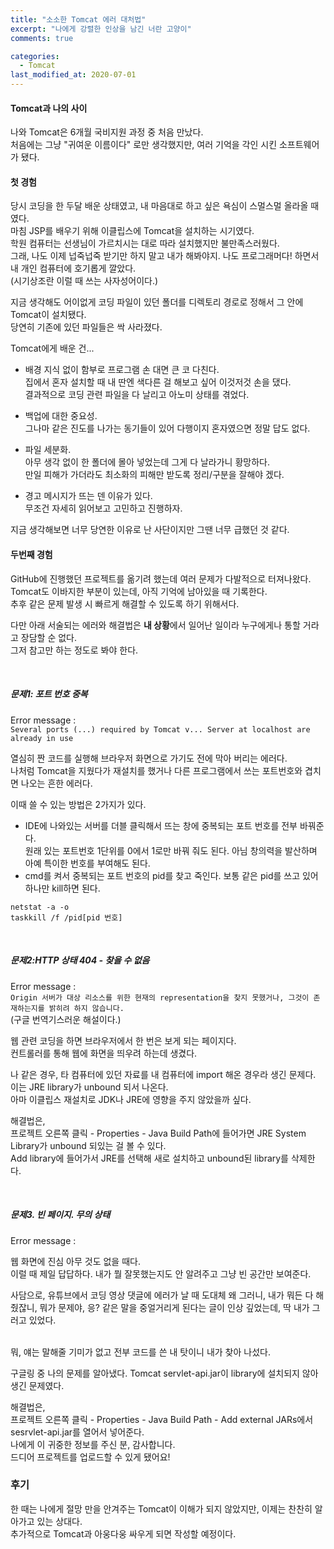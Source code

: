 ```yaml
---
title: "소소한 Tomcat 에러 대처법"
excerpt: "나에게 강렬한 인상을 남긴 너란 고양이"
comments: true

categories:
  - Tomcat
last_modified_at: 2020-07-01
---
```

#### Tomcat과 나의 사이
나와 Tomcat은 6개월 국비지원 과정 중 처음 만났다.   
처음에는 그냥 "귀여운 이름이다" 로만 생각했지만, 여러 기억을 각인 시킨 소프트웨어가 됐다.

#### 첫 경험
당시 코딩을 한 두달 배운 상태였고, 내 마음대로 하고 싶은 욕심이 스멀스멀 올라올 때였다.   
마침 JSP를 배우기 위해 이클립스에 Tomcat을 설치하는 시기였다.   
학원 컴퓨터는 선생님이 가르치시는 대로 따라 설치했지만 불만족스러웠다.   
그래, 나도 이제 넙죽넙죽 받기만 하지 말고 내가 해봐야지. 나도 프로그래머다! 하면서 내 개인 컴퓨터에 호기롭게 깔았다.   
(시기상조란 이럴 때 쓰는 사자성어이다.)

지금 생각해도 어이없게 코딩 파일이 있던 폴더를 디렉토리 경로로 정해서 그 안에 Tomcat이 설치됐다.   
당연히 기존에 있던 파일들은 싹 사라졌다.

Tomcat에게 배운 건...

* 배경 지식 없이 함부로 프로그램 손 대면 큰 코 다친다.   
집에서 혼자 설치할 때 내 딴엔 색다른 걸 해보고 싶어 이것저것 손을 댔다.   
결과적으로 코딩 관련 파일을 다 날리고 아노미 상태를 겪었다.

* 백업에 대한 중요성.   
그나마 같은 진도를 나가는 동기들이 있어 다행이지 혼자였으면 정말 답도 없다.

* 파일 세분화.   
아무 생각 없이 한 폴더에 몰아 넣었는데 그게 다 날라가니 황망하다.   
만일 피해가 가더라도 최소화의 피해만 받도록 정리/구분을 잘해야 겠다.

* 경고 메시지가 뜨는 덴 이유가 있다.   
무조건 자세히 읽어보고 고민하고 진행하자.

지금 생각해보면 너무 당연한 이유로 난 사단이지만 그땐 너무 급했던 것 같다.

#### 두번째 경험
GitHub에 진행했던 프로젝트를 옮기려 했는데 여러 문제가 다발적으로 터져나왔다.   
Tomcat도 이바지한 부분이 있는데, 아직 기억에 남아있을 때 기록한다.   
추후 같은 문제 발생 시 빠르게 해결할 수 있도록 하기 위해서다.   

다만 아래 서술되는 에러와 해결법은 <b>내 상황</b>에서 일어난 일이라 누구에게나 통할 거라고 장담할 순 없다.   
그저 참고만 하는 정도로 봐야 한다.

<br>

##### 문제1: 포트 번호 중복
Error message :   
`Several ports (...) required by Tomcat v... Server at localhost are already in use`

열심히 짠 코드를 실행해 브라우저 화면으로 가기도 전에 막아 버리는 에러다.   
나처럼 Tomcat을 지웠다가 재설치를 했거나 다른 프로그램에서 쓰는 포트번호와 겹치면 나오는 흔한 에러다.

이때 쓸 수 있는 방법은 2가지가 있다.
* IDE에 나와있는 서버를 더블 클릭해서 뜨는 창에 중복되는 포트 번호를 전부 바꿔준다.   
원래 있는 포트번호 1단위를 0에서 1로만 바꿔 줘도 된다. 아님 창의력을 발산하며 아예 특이한 번호를 부여해도 된다.
* cmd를 켜서 중복되는 포트 번호의 pid를 찾고 죽인다. 보통 같은 pid를 쓰고 있어 하나만 kill하면 된다.
```
netstat -a -o
taskkill /f /pid[pid 번호]
```
<br>

##### 문제2:HTTP 상태 404 - 찾을 수 없음
Error message :   
`Origin 서버가 대상 리소스를 위한 현재의 representation을 찾지 못했거나, 그것이 존재하는지를 밝히려 하지 않습니다.`   
(구글 번역기스러운 해설이다.)

웹 관련 코딩을 하면 브라우저에서 한 번은 보게 되는 페이지다.   
컨트롤러를 통해 웹에 화면을 띄우려 하는데 생겼다.

나 같은 경우, 타 컴퓨터에 있던 자료를 내 컴퓨터에 import 해온 경우라 생긴 문제다.   
이는 JRE library가 unbound 되서 나온다.   
아마 이클립스 재설치로 JDK나 JRE에 영향을 주지 않았을까 싶다.

해결법은,   
프로젝트 오른쪽 클릭 - Properties - Java Build Path에 들어가면 JRE System Library가 unbound 되있는 걸 볼 수 있다.   
Add library에 들어가서 JRE를 선택해 새로 설치하고 unbound된 library를 삭제한다.

<br>

##### 문제3. 빈 페이지. 무의 상태
Error message :

웹 화면에 진심 아무 것도 없을 때다.   
이럴 때 제일 답답하다. 내가 뭘 잘못했는지도 안 알려주고 그냥 빈 공간만 보여준다.

사담으로, 유튜브에서 코딩 영상 댓글에 에러가 날 때 도대체 왜 그러니, 내가 뭐든 다 해줬잖니, 뭐가 문제야, 응? 같은 말을 중얼거리게 된다는 글이 인상 깊었는데, 딱 내가 그러고 있었다.   

<br>
뭐, 얘는 말해줄 기미가 없고 전부 코드를 쓴 내 탓이니 내가 찾아 나섰다.

구글링 중 나의 문제를 알아냈다.
Tomcat servlet-api.jar이 library에 설치되지 않아 생긴 문제였다.

해결법은,   
프로젝트 오른쪽 클릭 - Properties - Java Build Path - Add external JARs에서 sesrvlet-api.jar를 열어서 넣어준다.   
나에게 이 귀중한 정보를 주신 분, 감사합니다.   
드디어 프로젝트를 업로드할 수 있게 됐어요!

### 후기
한 때는 나에게 절망 만을 안겨주는 Tomcat이 이해가 되지 않았지만, 이제는 찬찬히 알아가고 있는 상대다.   
추가적으로 Tomcat과 아웅다웅 싸우게 되면 작성할 예정이다.
